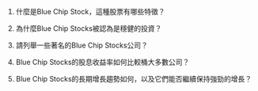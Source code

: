 

1. 什麼是Blue Chip Stock，這種股票有哪些特徵？

2. 為什麼Blue Chip Stocks被認為是穩健的投資？

3. 請列舉一些著名的Blue Chip Stocks公司？

4. Blue Chip Stocks的股息收益率如何比較桶大多數公司？

5. Blue Chip Stocks的長期增長趨勢如何，以及它們能否繼續保持強勁的增長？